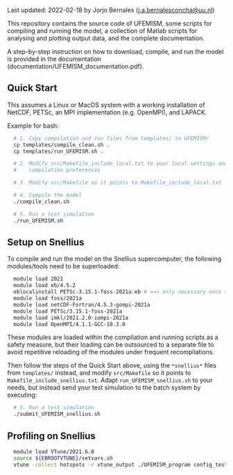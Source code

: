 Last updated: 2022-02-18 by Jorjo Bernales (j.a.bernalesconcha@uu.nl)

This repository contains the source code of UFEMISM, some scripts for
compiling and running the model, a collection of Matlab scripts for
analysing and plotting output data, and the complete documentation.

A step-by-step instruction on how to download, compile, and run the model
is provided in the documentation (documentation/UFEMISM_documentation.pdf).

Quick Start
-----------

This assumes a Linux or MacOS system with a working installation of
NetCDF, PETSc, an MPI implementation (e.g. OpenMPI), and LAPACK.

Example for bash:

```bash
  # 1. Copy compilation and run files from templates/ to UFEMISM/
  cp templates/compile_clean.sh .
  cp templates/run_UFEMISM.sh .

  # 2. Modify src/Makefile_include_local.txt to your local settings and
  #    compilation preferences    

  # 3. Modify src/Makefile so it points to Makefile_include_local.txt

  # 4. Compile the model
  ./compile_clean.sh

  # 5. Run a test simulation
  ./run_UFEMISM.sh
```

Setup on Snellius
-----------------

To compile and run the model on the Snellius supercomputer, the following
modules/tools need to be superloaded: 

```bash
  module load 2021
  module load eb/4.5.2
  eblocalinstall PETSc-3.15.1-foss-2021a.eb # ==> only necessary once <==
  module load foss/2021a
  module load netCDF-Fortran/4.5.3-gompi-2021a
  module load PETSc/3.15.1-foss-2021a
  module load imkl/2021.2.0-iompi-2021a
  module load OpenMPI/4.1.1-GCC-10.3.0
```

These modules are loaded within the compilation and running scripts as a safety
measure, but their loading can be outsourced to a separate file to avoid
repetitive reloading of the modules under frequent recompilations.

Then follow the steps of the Quick Start above, using the `*snellius*` files
from `templates/` instead, and modify `src/Makefile` so it points to
`Makefile_include_snellius.txt`. Adapt `run_UFEMISM_snellius.sh` to your needs,
but instead send your test simulation to the batch system by executing:

```bash
  # 5. Run a test simulation
  ./submit_UFEMISM_snellius.sh
```

Profiling on Snellius
---------------------

```bash
  module load VTune/2021.6.0
  source ${EBROOTVTUNE}/setvars.sh
  vtune -collect hotspots -r vtune_output ./UFEMISM_program config_test
```
